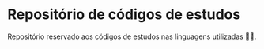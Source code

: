 
# Repositório de códigos de estudos

Repositório reservado aos códigos de estudos nas linguagens utilizadas 👨‍💻.